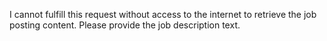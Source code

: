 I cannot fulfill this request without access to the internet to retrieve the job posting content. Please provide the job description text.